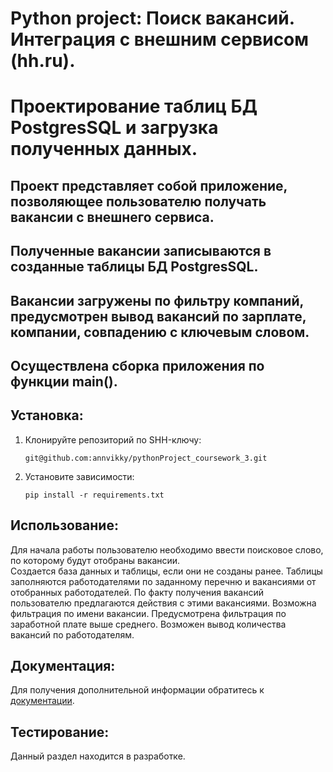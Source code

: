 # Python project: Поиск вакансий. Интеграция с внешним сервисом (hh.ru). 
# Проектирование таблиц БД PostgresSQL и загрузка полученных данных.

## Проект представляет собой приложение, позволяющее пользователю получать вакансии с внешнего сервиса.
## Полученные вакансии записываются в созданные таблицы БД PostgresSQL.
## Вакансии загружены по фильтру компаний, предусмотрен вывод вакансий по зарплате, компании, совпадению с ключевым словом.
## Осуществлена сборка приложения по функции main().

## Установка:
1. Клонируйте репозиторий по SHH-ключу:
    ```
    git@github.com:annvikky/pythonProject_coursework_3.git
    ```
2. Установите зависимости:
    ```
    pip install -r requirements.txt
    ```
## Использование: 

Для начала работы пользователю необходимо ввести поисковое слово, по которому будут отобраны вакансии.  
Создается база данных и таблицы, если они не созданы ранее.
Таблицы заполняются работодателями по заданному перечню и вакансиями от отобранных работодателей. 
По факту получения вакансий пользователю предлагаются действия с этими вакансиями.
Возможна фильтрация по имени вакансии.
Предусмотрена фильтрация по заработной плате выше среднего.
Возможен вывод количества вакансий по работодателям.

## Документация:

Для получения дополнительной информации обратитесь к [документации](README.md).

## Тестирование:

Данный раздел находится в разработке.